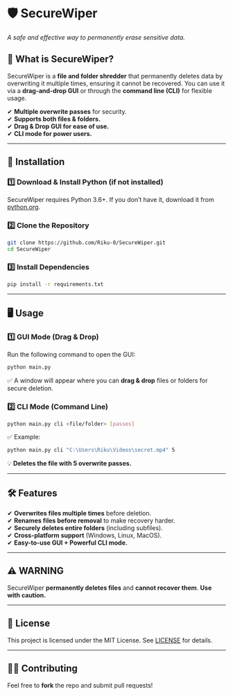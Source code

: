 # 🛡️ SecureWiper  
*A safe and effective way to permanently erase sensitive data.*  

## 🔹 What is SecureWiper?  
SecureWiper is a **file and folder shredder** that permanently deletes data by overwriting it multiple times, ensuring it cannot be recovered. You can use it via a **drag-and-drop GUI** or through the **command line (CLI)** for flexible usage.  

✔ **Multiple overwrite passes** for security.  
✔ **Supports both files & folders.**  
✔ **Drag & Drop GUI for ease of use.**  
✔ **CLI mode for power users.**  

---

## 🚀 Installation  
### 1️⃣ Download & Install Python (if not installed)  
SecureWiper requires Python 3.6+. If you don’t have it, download it from [python.org](https://www.python.org/downloads/).  

### 2️⃣ Clone the Repository  
```sh
git clone https://github.com/Riku-0/SecureWiper.git
cd SecureWiper
```

### 3️⃣ Install Dependencies  
```sh
pip install -r requirements.txt
```

---

## 🖥️ Usage  
### 1️⃣ GUI Mode (Drag & Drop)  
Run the following command to open the GUI:  
```sh
python main.py
```
✅ A window will appear where you can **drag & drop** files or folders for secure deletion.  

### 2️⃣ CLI Mode (Command Line)  
```sh
python main.py cli <file/folder> [passes]
```
✅ Example:  
```sh
python main.py cli "C:\Users\Riku\Videos\secret.mp4" 5
```
💡 **Deletes the file with 5 overwrite passes.**  

---

## 🛠️ Features  
✔ **Overwrites files multiple times** before deletion.  
✔ **Renames files before removal** to make recovery harder.  
✔ **Securely deletes entire folders** (including subfiles).  
✔ **Cross-platform support** (Windows, Linux, MacOS).  
✔ **Easy-to-use GUI + Powerful CLI mode.**  

---

## ⚠️ WARNING  
SecureWiper **permanently deletes files** and **cannot recover them**. **Use with caution.**  

---

## 📜 License  
This project is licensed under the MIT License. See [LICENSE](LICENSE) for details.  

---

## 👨‍💻 Contributing  
Feel free to **fork** the repo and submit pull requests!  

